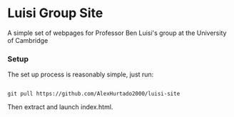 # Luisi Group Site

A simple set of webpages for Professor Ben Luisi's group at the University of Cambridge


### Setup

The set up process is reasonably simple, just run:

```

git pull https://github.com/AlexHurtado2000/luisi-site

```

Then extract and launch index.html.
